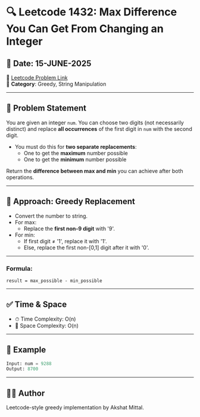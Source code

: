 # 🔍 Leetcode 1432: Max Difference You Can Get From Changing an Integer
## 📅 Date: 15-JUNE-2025  
🔗 [Leetcode Problem Link](https://leetcode.com/problems/max-difference-you-can-get-from-changing-an-integer/)  
🧠 **Category**: Greedy, String Manipulation  

---

## 📄 Problem Statement

You are given an integer `num`. You can choose two digits (not necessarily distinct) and replace **all occurrences** of the first digit in `num` with the second digit.

- You must do this for **two separate replacements**:
  - One to get the **maximum** number possible
  - One to get the **minimum** number possible

Return the **difference between max and min** you can achieve after both operations.

---

## 🧠 Approach: Greedy Replacement

- Convert the number to string.
- For max:
  - Replace the **first non-9 digit** with '9'.
- For min:
  - If first digit ≠ '1', replace it with '1'.
  - Else, replace the first non-[0,1] digit after it with '0'.

---

### Formula:
```
result = max_possible - min_possible
```

---

## ✅ Time & Space

- ⏱ Time Complexity: O(n)  
- 💾 Space Complexity: O(n)

---

## 🧪 Example

```python
Input: num = 9288
Output: 8700
```

---

## 🧑‍💻 Author

Leetcode-style greedy implementation by Akshat Mittal.
